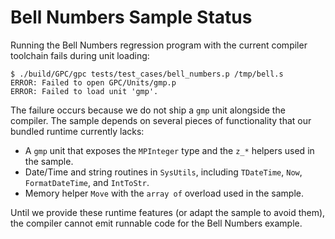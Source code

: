 # Bell Numbers Sample Status

Running the Bell Numbers regression program with the current compiler toolchain fails during unit loading:

```
$ ./build/GPC/gpc tests/test_cases/bell_numbers.p /tmp/bell.s
ERROR: Failed to open GPC/Units/gmp.p
ERROR: Failed to load unit 'gmp'.
```

The failure occurs because we do not ship a `gmp` unit alongside the compiler. The sample depends on several pieces of functionality that our bundled runtime currently lacks:

- A `gmp` unit that exposes the `MPInteger` type and the `z_*` helpers used in the sample.
- Date/Time and string routines in `SysUtils`, including `TDateTime`, `Now`, `FormatDateTime`, and `IntToStr`.
- Memory helper `Move` with the `array of` overload used in the sample.

Until we provide these runtime features (or adapt the sample to avoid them), the compiler cannot emit runnable code for the Bell Numbers example.
